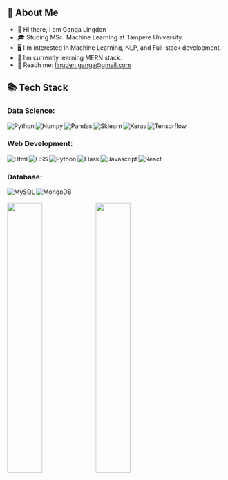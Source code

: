## 📖  About Me
- 👋 Hi there, I am Ganga Lingden </span>
- 🎓 Studing MSc. Machine Learning at Tampere University.
- 🖥 I'm interested in Machine Learning, NLP, and Full-stack development.
- 🌱 I’m currently learning MERN stack.
- 📧 Reach me: lingden.ganga@gmail.com 


## 📚 Tech Stack 
### Data Science:
<img align="left" alt="Python" align="left" src="https://img.shields.io/badge/python-%233776AB.svg?&style=for-the-badge&logo=python&logoColor=white" />
<img align="left" alt="Numpy" src="https://img.shields.io/badge/numpy-%23013243.svg?&style=for-the-badge&logo=numpy&logoColor=white" />
<img align="left" alt="Pandas" src="https://img.shields.io/badge/pandas-%23150458.svg?&style=for-the-badge&logo=pandas&logoColor=white" />
<img align="left" alt="Sklearn" src="https://img.shields.io/badge/scikit--learn-%23F7931E.svg?style=for-the-badge&logo=scikit-learn&logoColor=white" />
<img align="left" alt="Keras" src="https://img.shields.io/badge/keras-%23D00000.svg?&style=for-the-badge&logo=keras&logoColor=white" />
<img alt="Tensorflow" src="https://img.shields.io/badge/tensorflow-%23FF6F00.svg?&style=for-the-badge&logo=tensorflow&logoColor=white" />


### Web Development:
<img align="left" alt="Html"  align="left" src="https://img.shields.io/badge/html5-%23E34F26.svg?&style=for-the-badge&logo=html5&logoColor=white" />
<img  align="left" alt="CSS"  src="https://img.shields.io/badge/css3-%231572B6.svg?&style=for-the-badge&logo=css3&logoColor=white" />
<img align="left" alt="Python" size src="https://img.shields.io/badge/python-%233776AB.svg?&style=for-the-badge&logo=python&logoColor=white" />
<img align="left" alt="Flask" src="https://img.shields.io/badge/flask-%23000000.svg?&style=for-the-badge&logo=flask&logoColor=white" />
<img align="left" alt="Javascript" align="left" src="https://img.shields.io/badge/javascript-%23F7DF1E.svg?&style=for-the-badge&logo=javascript&logoColor=black" />
<img  alt="React"  src="https://img.shields.io/badge/react-%2320232a.svg?style=for-the-badge&logo=react&logoColor=%2361DAFB" />

### Database:
<img align ="left" alt="MySQL" align="left" src="https://img.shields.io/badge/mysql-%2300f.svg?style=for-the-badge&logo=mysql&logoColor=white "/>
<img align ="left" alt="MongoDB" align="left" src="https://img.shields.io/badge/MongoDB-%234ea94b.svg?style=for-the-badge&logo=mongodb&logoColor=white "/>

<br>
<br>

<img align ="left" width= "40%" src="https://github-readme-stats.vercel.app/api/top-langs/?username=glingden&layout=compact"/>
<img align ="left" width= "40%",  src="https://github-readme-stats.vercel.app/api?username=glingden&show_icons=true&theme=tokyonight&hide=contribs"/>




 
